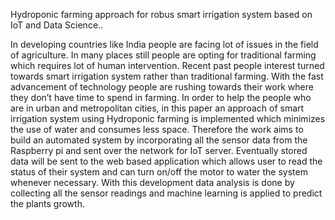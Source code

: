 Hydroponic farming approach for robus smart irrigation system based on IoT and Data Science..


In developing countries like India people are facing lot of issues in the field of agriculture. In many places still people are opting for traditional farming which requires lot of human intervention. Recent past people interest turned towards smart irrigation system rather than traditional farming. With the fast advancement of technology people are rushing towards their work where they don’t have time to spend in farming. In order to help the people who are in urban and metropolitan cities, in this paper an approach of smart irrigation system using Hydroponic farming is implemented which minimizes the use of water and consumes less space. Therefore the work aims to build an automated system by incorporating all the sensor data from the Raspberry pi and sent over the network for IoT server. Eventually stored data will be sent to the web based application which allows user to read the status of their system and can turn on/off the motor to water the system whenever necessary. With this development data analysis is done by collecting all the sensor readings and machine learning is applied to predict the plants growth.




